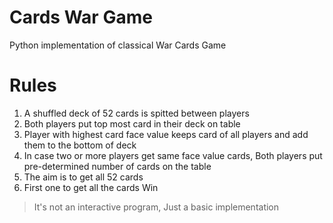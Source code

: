 # Cards War Game
Python implementation of classical War Cards Game

# Rules
1. A shuffled deck of 52 cards is spitted between players
2. Both players put top most card in their deck on table
3. Player with highest card face value keeps card of all players and add them to the bottom of deck
4. In case two or more players get same face value cards, Both players put pre-determined number of cards on the table
5. The aim is to get all 52 cards
6. First one to get all the cards Win

> It's not an interactive program, Just a basic implementation